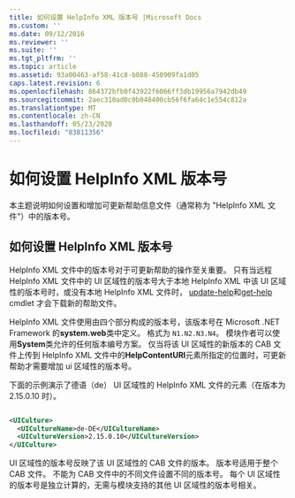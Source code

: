 ```yaml
---
title: 如何设置 HelpInfo XML 版本号 |Microsoft Docs
ms.custom: ''
ms.date: 09/12/2016
ms.reviewer: ''
ms.suite: ''
ms.tgt_pltfrm: ''
ms.topic: article
ms.assetid: 93a00463-af58-41c8-b088-450909fa1d05
caps.latest.revision: 6
ms.openlocfilehash: 864372bfb0f43922f6066ff3db19956a7942db49
ms.sourcegitcommit: 2aec310ad0c0b048400cb56f6fa64c1e554c812a
ms.translationtype: MT
ms.contentlocale: zh-CN
ms.lasthandoff: 05/23/2020
ms.locfileid: "83811356"
---
```

# <a name="how-to-set-helpinfo-xml-version-numbers"></a>如何设置 HelpInfo XML 版本号

本主题说明如何设置和增加可更新帮助信息文件（通常称为 "HelpInfo XML 文件"）中的版本号。

## <a name="how-to-set-helpinfo-xml-version-numbers"></a>如何设置 HelpInfo XML 版本号

HelpInfo XML 文件中的版本号对于可更新帮助的操作至关重要。
只有当远程 HelpInfo XML 文件中的 UI 区域性的版本号大于本地 HelpInfo XML 中该 UI 区域性的版本号时，或没有本地 HelpInfo XML 文件时， [update-help](/powershell/module/Microsoft.PowerShell.Core/Update-Help)和[get-help](/powershell/module/Microsoft.PowerShell.Core/Save-Help) cmdlet 才会下载新的帮助文件。

HelpInfo XML 文件使用由四个部分构成的版本号，该版本号在 Microsoft .NET Framework 的**system.web**类中定义。 格式为 `N1.N2.N3.N4`。 模块作者可以使用**System**类允许的任何版本编号方案。 仅当将该 UI 区域性的新版本的 CAB 文件上传到 HelpInfo XML 文件中的**HelpContentURI**元素所指定的位置时，可更新帮助才需要增加 ui 区域性的版本号。

下面的示例演示了德语（de） UI 区域性的 HelpInfo XML 文件的元素（在版本为2.15.0.10 时）。

```xml

<UICulture>
  <UICultureName>de-DE</UICultureName>
  <UICultureVersion>2.15.0.10</UICultureVersion>
</UICulture>
```

UI 区域性的版本号反映了该 UI 区域性的 CAB 文件的版本。 版本号适用于整个 CAB 文件。 不能为 CAB 文件中的不同文件设置不同的版本号。 每个 UI 区域性的版本号是独立计算的，无需与模块支持的其他 UI 区域性的版本号相关。
